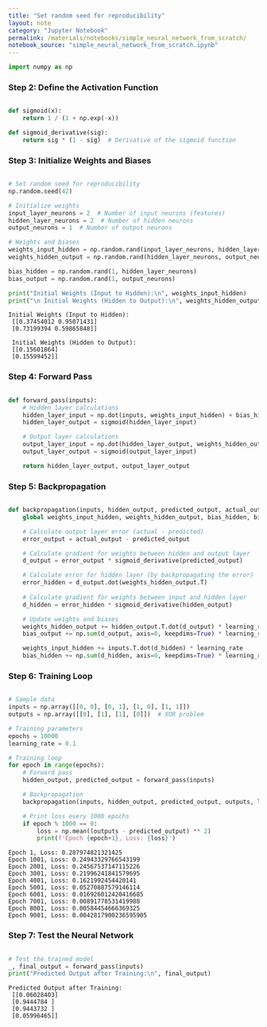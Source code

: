 ```yaml
---
title: "Set random seed for reproducibility"
layout: note
category: "Jupyter Notebook"
permalink: /materials/notebooks/simple_neural_network_from_scratch/
notebook_source: "simple_neural_network_from_scratch.ipynb"
---
```


```python
import numpy as np
```

### Step 2: Define the Activation Function


```python

def sigmoid(x):
    return 1 / (1 + np.exp(-x))

def sigmoid_derivative(sig):
    return sig * (1 - sig)  # Derivative of the sigmoid function

```

### Step 3: Initialize Weights and Biases


```python

# Set random seed for reproducibility
np.random.seed(42)

# Initialize weights
input_layer_neurons = 2  # Number of input neurons (features)
hidden_layer_neurons = 2  # Number of hidden neurons
output_neurons = 1  # Number of output neurons

# Weights and biases
weights_input_hidden = np.random.rand(input_layer_neurons, hidden_layer_neurons)
weights_hidden_output = np.random.rand(hidden_layer_neurons, output_neurons)

bias_hidden = np.random.rand(1, hidden_layer_neurons)
bias_output = np.random.rand(1, output_neurons)

print("Initial Weights (Input to Hidden):\n", weights_input_hidden)
print("\n Initial Weights (Hidden to Output):\n", weights_hidden_output)

```

    Initial Weights (Input to Hidden):
     [[0.37454012 0.95071431]
     [0.73199394 0.59865848]]
    
     Initial Weights (Hidden to Output):
     [[0.15601864]
     [0.15599452]]


### Step 4: Forward Pass


```python

def forward_pass(inputs):
    # Hidden layer calculations
    hidden_layer_input = np.dot(inputs, weights_input_hidden) + bias_hidden
    hidden_layer_output = sigmoid(hidden_layer_input)

    # Output layer calculations
    output_layer_input = np.dot(hidden_layer_output, weights_hidden_output) + bias_output
    output_layer_output = sigmoid(output_layer_input)

    return hidden_layer_output, output_layer_output

```

### Step 5: Backpropagation


```python

def backpropagation(inputs, hidden_output, predicted_output, actual_output, learning_rate):
    global weights_input_hidden, weights_hidden_output, bias_hidden, bias_output

    # Calculate output layer error (actual - predicted)
    error_output = actual_output - predicted_output

    # Calculate gradient for weights between hidden and output layer
    d_output = error_output * sigmoid_derivative(predicted_output)

    # Calculate error for hidden layer (by backpropagating the error)
    error_hidden = d_output.dot(weights_hidden_output.T)
    
    # Calculate gradient for weights between input and hidden layer
    d_hidden = error_hidden * sigmoid_derivative(hidden_output)

    # Update weights and biases
    weights_hidden_output += hidden_output.T.dot(d_output) * learning_rate
    bias_output += np.sum(d_output, axis=0, keepdims=True) * learning_rate

    weights_input_hidden += inputs.T.dot(d_hidden) * learning_rate
    bias_hidden += np.sum(d_hidden, axis=0, keepdims=True) * learning_rate

```

### Step 6: Training Loop


```python

# Sample data
inputs = np.array([[0, 0], [0, 1], [1, 0], [1, 1]])
outputs = np.array([[0], [1], [1], [0]])  # XOR problem

# Training parameters
epochs = 10000
learning_rate = 0.1

# Training loop
for epoch in range(epochs):
    # Forward pass
    hidden_output, predicted_output = forward_pass(inputs)

    # Backpropagation
    backpropagation(inputs, hidden_output, predicted_output, outputs, learning_rate)

    # Print loss every 1000 epochs
    if epoch % 1000 == 0:
        loss = np.mean((outputs - predicted_output) ** 2)
        print(f'Epoch {epoch+1}, Loss: {loss}')

```

    Epoch 1, Loss: 0.287974821321425
    Epoch 1001, Loss: 0.24943329766543199
    Epoch 2001, Loss: 0.24567537147115226
    Epoch 3001, Loss: 0.21996241841579695
    Epoch 4001, Loss: 0.1621992454420141
    Epoch 5001, Loss: 0.05270887579146114
    Epoch 6001, Loss: 0.016926012420416685
    Epoch 7001, Loss: 0.00891778531419988
    Epoch 8001, Loss: 0.00584454666369325
    Epoch 9001, Loss: 0.0042817900236595905


### Step 7: Test the Neural Network


```python

# Test the trained model
_, final_output = forward_pass(inputs)
print("Predicted Output after Training:\n", final_output)

```

    Predicted Output after Training:
     [[0.06028403]
     [0.9444784 ]
     [0.9443732 ]
     [0.05996465]]

